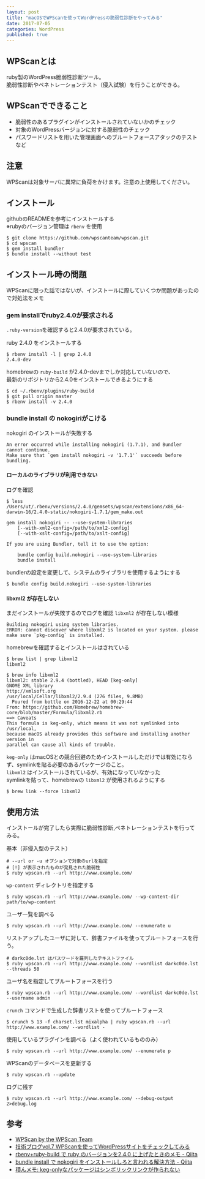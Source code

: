 ```yaml
---
layout: post
title: "macOSでWPScanを使ってWordPressの脆弱性診断をやってみる"
date: 2017-07-05
categories: WordPress 
published: true
---
```


## WPScanとは
ruby製のWordPress脆弱性診断ツール。  
脆弱性診断やペネトレーションテスト（侵入試験）を行うことができる。


## WPScanでできること
- 脆弱性のあるプラグインがインストールされていないかのチェック
- 対象のWordPressバージョンに対する脆弱性のチェック
- パスワードリストを用いた管理画面へのブルートフォースアタックのテスト
など


## 注意
WPScanは対象サーバに異常に負荷をかけます。注意の上使用してください。  


## インストール
githubのREADMEを参考にインストールする  
※rubyのバージョン管理は `rbenv` を使用

	$ git clone https://github.com/wpscanteam/wpscan.git
	$ cd wpscan
	$ gem install bundler
	$ bundle install --without test


## インストール時の問題
WPScanに限った話ではないが、インストールに際していくつか問題があったので対処法をメモ

### gem installでruby2.4.0が要求される
`.ruby-version`を確認すると2.4.0が要求されている。  
  
ruby 2.4.0 をインストールする

	$ rbenv install -l | grep 2.4.0
	2.4.0-dev

homebrewの `ruby-build` が2.4.0-devまでしか対応していないので、  
最新のリポジトリから2.4.0をインストールできるようにする  

	$ cd ~/.rbenv/plugins/ruby-build
	$ git pull origin master
	$ rbenv install -v 2.4.0


### bundle install の nokogiriがこける

nokogiri のインストールが失敗する

	An error occurred while installing nokogiri (1.7.1), and Bundler cannot continue.
	Make sure that `gem install nokogiri -v '1.7.1'` succeeds before bundling.

#### ローカルのライブラリが利用できない
ログを確認

	$ less /Users/ut/.rbenv/versions/2.4.0/gemsets/wpscan/extensions/x86_64-darwin-16/2.4.0-static/nokogiri-1.7.1/gem_make.out

    gem install nokogiri -- --use-system-libraries
        [--with-xml2-config=/path/to/xml2-config]
        [--with-xslt-config=/path/to/xslt-config]

	If you are using Bundler, tell it to use the option:

	    bundle config build.nokogiri --use-system-libraries
	    bundle install


bundlerの設定を変更して、システムのライブラリを使用するようにする

	$ bundle config build.nokogiri --use-system-libraries


#### libxml2 が存在しない
まだインストールが失敗するのでログを確認 `libxml2` が存在しない模様

	Building nokogiri using system libraries.
	ERROR: cannot discover where libxml2 is located on your system. please make sure `pkg-config` is installed.


homebrewを確認するとインストールはされている

	$ brew list | grep libxml2
	libxml2

	$ brew info libxml2
	libxml2: stable 2.9.4 (bottled), HEAD [keg-only]
	GNOME XML library
	http://xmlsoft.org
	/usr/local/Cellar/libxml2/2.9.4 (276 files, 9.8MB)
	  Poured from bottle on 2016-12-22 at 00:29:44
	From: https://github.com/Homebrew/homebrew-core/blob/master/Formula/libxml2.rb
	==> Caveats
	This formula is keg-only, which means it was not symlinked into /usr/local,
	because macOS already provides this software and installing another version in
	parallel can cause all kinds of trouble.


`keg-only` はmacOSとの競合回避のためインストールしただけでは有効にならず、symlinkを貼る必要のあるパッケージのこと。  
`libxml2` はインストールされているが、有効になっていなかった  
symlinkを貼って、homebrewの `libxml2` が使用されるようにする

	$ brew link --force libxml2


## 使用方法
インストールが完了したら実際に脆弱性診断,ペネトレーションテストを行ってみる。  


基本（非侵入型のテスト）

	# --url or -u オプションで対象のurlを指定
	# [!] が表示されたものが発見された脆弱性
	$ ruby wpscan.rb --url http://www.example.com/


`wp-content` ディレクトリを指定する

	$ ruby wpscan.rb --url http://www.example.com/ --wp-content-dir path/to/wp-content


ユーザ一覧を調べる

	$ ruby wpscan.rb --url http://www.example.com/ --enumerate u


リストアップしたユーザに対して、辞書ファイルを使ってブルートフォースを行う。  

	# darkc0de.lst はパスワードを羅列したテキストファイル
	$ ruby wpscan.rb --url http://www.example.com/ --wordlist darkc0de.lst --threads 50


ユーザ名を指定してブルートフォースを行う

	$ ruby wpscan.rb --url http://www.example.com/ --wordlist darkc0de.lst --username admin


`crunch` コマンドで生成した辞書リストを使ってブルートフォース

	$ crunch 5 13 -f charset.lst mixalpha | ruby wpscan.rb --url http://www.example.com/ --wordlist -


使用しているプラグインを調べる（よく使われているもののみ）

	$ ruby wpscan.rb --url http://www.example.com/ --enumerate p


WPScanのデータベースを更新する

	$ ruby wpscan.rb --update


ログに残す

	$ ruby wpscan.rb --url http://www.example.com/ --debug-output 2>debug.log


## 参考	
- [WPScan by the WPScan Team](https://wpscan.org/)  
- [技術ブログvol.7 WPScanを使ってWordPressサイトをチェックしてみる](http://www.denet.ad.jp/technology/2013/11/vol7-wpscanwordpress.html)　　
- [rbenv+ruby-build で ruby のバージョンを2.4.0 に上げたときのメモ - Qiita](http://qiita.com/selmertsx/items/d4b281442a61da5f15b4)  
- [bundle install で nokogiri をインストールしろと言われる解決方法 - Qiita](http://qiita.com/pugiemonn/items/4b23a709ed194b02be6d)　　
- [積んメモ: keg-onlyなパッケージはシンボリックリンクが作られない](http://mosquito7.blogspot.jp/2013/07/keg-only.html)


